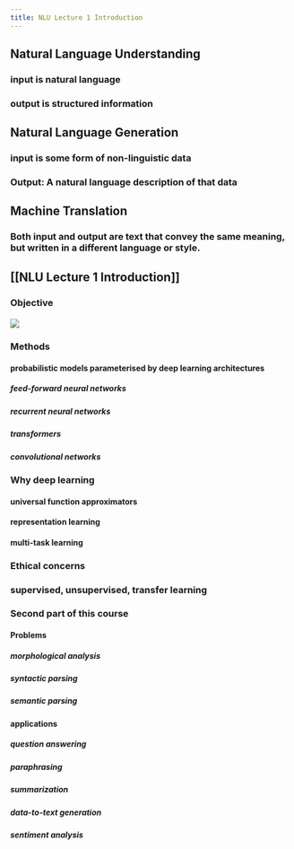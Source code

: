 ```yaml
---
title: NLU Lecture 1 Introduction
---
```


## 

## Natural Language Understanding
### input is natural language
### output is structured information
## Natural Language Generation
### input is some form of non-linguistic data
### Output: A natural language description of that data
## Machine Translation
### Both input and output are text that convey the same meaning, but written in a different language or style.
## [[NLU Lecture 1 Introduction]]
### Objective
#### ![](https://gitee.com/zhang-weijian-97/pic-go-bed/raw/master/assets/20210222235327.png)
### Methods
#### **probabilistic models** parameterised by **deep learning architectures**
##### feed-forward neural networks
##### recurrent neural networks
##### transformers
##### convolutional networks
### Why deep learning
#### universal function approximators
#### representation learning
#### multi-task learning
### Ethical concerns
### supervised, unsupervised, transfer learning
### Second part of this course
#### Problems
##### morphological analysis
##### syntactic parsing
##### semantic parsing
#### applications
##### question answering
##### paraphrasing
##### summarization
##### data-to-text generation
##### sentiment analysis